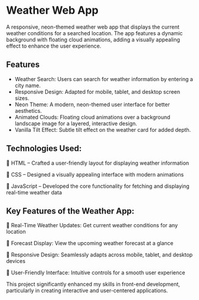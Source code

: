 # Weather Web App
A responsive, neon-themed weather web app that displays the current weather conditions for a searched location. The app features a dynamic background with floating cloud animations, adding a visually appealing effect to enhance the user experience.

## Features
- Weather Search: Users can search for weather information by entering a city name.
- Responsive Design: Adapted for mobile, tablet, and desktop screen sizes.
- Neon Theme: A modern, neon-themed user interface for better aesthetics.
- Animated Clouds: Floating cloud animations over a background landscape image for a layered, interactive design.
- Vanilla Tilt Effect: Subtle tilt effect on the weather card for added depth.

## Technologies Used:

🔹 HTML – Crafted a user-friendly layout for displaying weather information

🔹 CSS – Designed a visually appealing interface with modern animations

🔹 JavaScript – Developed the core functionality for fetching and displaying real-time weather data

## Key Features of the Weather App:

🔹 Real-Time Weather Updates: Get current weather conditions for any location

🔹 Forecast Display: View the upcoming weather forecast at a glance

🔹 Responsive Design: Seamlessly adapts across mobile, tablet, and desktop devices

🔹 User-Friendly Interface: Intuitive controls for a smooth user experience

This project significantly enhanced my skills in front-end development, particularly in creating interactive and user-centered applications.
